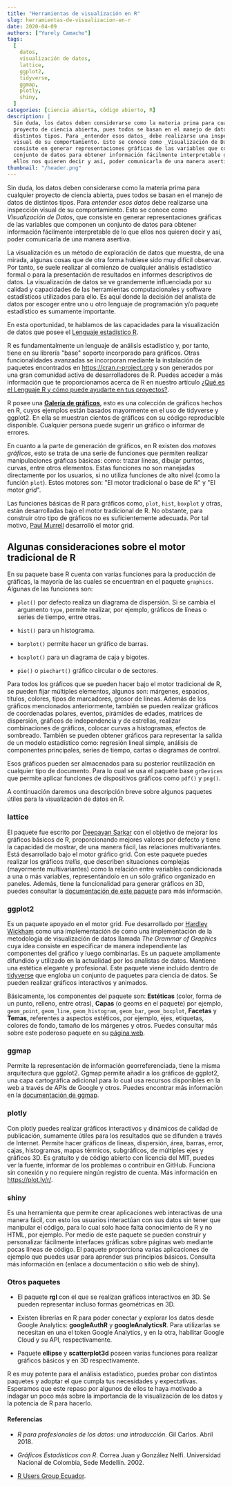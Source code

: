 ```yaml
---
title: "Herramientas de visualización en R"
slug: herramientas-de-visualizacion-en-r
date: 2020-04-09
authors: ["Yurely Camacho"]
tags:
  [
    datos,
    visualización de datos,
    lattice,
    ggplot2,
    tidyverse,
    ggmap,
    plotly,
    shiny,
  ]
categories: [ciencia abierta, código abierto, R]
description: |
  Sin duda, los datos deben considerarse como la materia prima para cualquier
  proyecto de ciencia abierta, pues todos se basan en el manejo de datos de
  distintos tipos. Para _entender esos datos_ debe realizarse una inspección
  visual de su comportamiento. Esto se conoce como _Visualización de Datos_, que
  consiste en generar representaciones gráficas de las variables que componen un
  conjunto de datos para obtener información fácilmente interpretable de lo que
  ellos nos quieren decir y así, poder comunicarla de una manera asertiva.
thumbnail: "/header.png"
---
```


<!-- # Herramientas de visualización en R -->
<!-- **Por Yurely Camacho** -->

Sin duda, los datos deben considerarse como la materia prima para cualquier
proyecto de ciencia abierta, pues todos se basan en el manejo de datos de
distintos tipos. Para _entender esos datos_ debe realizarse una inspección
visual de su comportamiento. Esto se conoce como _Visualización de Datos_, que
consiste en generar representaciones gráficas de las variables que componen un
conjunto de datos para obtener información fácilmente interpretable de lo que
ellos nos quieren decir y así, poder comunicarla de una manera asertiva.

<!-- TEASER_END -->

La visualización es un método de exploración de datos que muestra, de una
mirada, algunas cosas que de otra forma hubiese sido muy difícil observar. Por
tanto, se suele realizar al comienzo de cualquier análisis estadístico formal o
para la presentación de resultados en informes descriptivos de datos. La
visualización de datos se ve grandemente influenciada por su calidad y
capacidades de las herramientas computacionales y software estadísticos
utilizados para ello. Es aquí donde la decisión del analista de datos por
escoger entre uno u otro lenguaje de programación y/o paquete estadístico es
sumamente importante.

En esta oportunidad, te hablamos de las capacidades para la visualización de
datos que posee el [Lenguaje estadístico R](https://www.r-project.org/).

R es fundamentalmente un lenguaje de análisis estadístico y, por tanto, tiene en
su librería "base" soporte incorporado para gráficos. Otras funcionalidades
avanzadas se incorporan mediante la instalación de paquetes encontrados en
https://cran.r-project.org y son generados por una gran comunidad activa de
desarrolladores de R. Puedes acceder a más información que te proporcionamos
acerca de R en nuestro artículo
[¿Qué es el Lenguaje R y cómo puede ayudarte en tus proyectos?](https://opensciencelabs.org/blog/que-es-el-lenguaje-r-y-como-puede-ayudarte-en-tus-proyectos/).

R posee una [**Galería de gráficos**](https://www.r-graph-gallery.com/), esto es
una colección de gráficos hechos en R, cuyos ejemplos están basados mayormente
en el uso de tidyverse y ggplot2. En ella se muestran cientos de gráficos con su
código reproducible disponible. Cualquier persona puede sugerir un gráfico o
informar de errores.

En cuanto a la parte de generación de gráficos, en R existen dos _motores
gráficos_, esto se trata de una serie de funciones que permiten realizar
manipulaciones gráficas básicas: como: trazar líneas, dibujar puntos, curvas,
entre otros elementos. Estas funciones no son manejadas directamente por los
usuarios, si no utiliza funciones de alto nivel (como la función `plot`). Estos
motores son: "El motor tradicional o base de R" y "El motor _grid_".

Las funciones básicas de R para gráficos como, `plot`, `hist`, `boxplot` y
otras, están desarrolladas bajo el motor tradicional de R. No obstante, para
construir otro tipo de gráficos no es suficientemente adecuada. Por tal motivo,
[Paul Murrell](https://www.stat.auckland.ac.nz/~paul/) desarrolló el motor grid.

## Algunas consideraciones sobre el motor tradicional de R

En su paquete base R cuenta con varias funciones para la producción de gráficas,
la mayoría de las cuales se encuentran en el paquete `graphics`. Algunas de las
funciones son:

- `plot()` por defecto realiza un diagrama de dispersión. Si se cambia el
  argumento `type`, permite realizar, por ejemplo, gráficos de líneas o series
  de tiempo, entre otras.

- `hist()` para un histograma.

- `barplot()` permite hacer un gráfico de barras.

- `boxplot()` para un diagrama de caja y bigotes.

- `pie()` o `piechart()` gráfico circular o de sectores.

Para todos los gráficos que se pueden hacer bajo el motor tradicional de R, se
pueden fijar múltiples elementos, algunos son: márgenes, espacios, títulos,
colores, tipos de marcadores, grosor de líneas. Además de los gráficos
mencionados anteriormente, también se pueden realizar gráficos de coordenadas
polares, eventos, pirámides de edades, matrices de dispersión, gráficos de
independencia y de estrellas, realizar combinaciones de gráficos, colocar curvas
a histogramas, efectos de sombreado. También se pueden obtener gráficos para
representar la salida de un modelo estadístico como: regresión lineal simple,
análisis de componentes principales, series de tiempo, cartas o diagramas de
control.

Esos gráficos pueden ser almacenados para su posterior reutilización en
cualquier tipo de documento. Para lo cual se usa el paquete base `grDevices` que
permite aplicar funciones de dispositivos gráficos como `pdf()` y `png()`.

A continuación daremos una descripción breve sobre algunos paquetes útiles para
la visualización de datos en R.

### lattice

El paquete fue escrito por [Deepayan Sarkar](https://www.isid.ac.in/~deepayan/)
con el objetivo de mejorar los gráficos básicos de R, proporcionando mejores
valores por defecto y tiene la capacidad de mostrar, de una manera fácil, las
relaciones multivariantes. Está desarrollado bajo el motor gráfico grid. Con
este paquete puedes realizar los gráficos _trellis_, que describen situaciones
complejas (mayormente multivariantes) como la relación entre variables
condicionada a una o más variables, representándolo en un sólo gráfico
organizado en paneles. Además, tiene la funcionalidad para generar gráficos en
3D, puedes consultar la
[documentación de este paquete](http://cran.fhcrc.org/web/packages/lattice/)
para más información.

### ggplot2

Es un paquete apoyado en el motor grid. Fue desarrollado por
[Hardley Wickham](https://hadley.nz/) como una implementación de como una
implementación de la metodología de visualización de datos llamada _The Grammar
of Graphics_ cuya idea consiste en especificar de manera independiente las
componentes del gráfico y luego combinarlas. Es un paquete ampliamente difundido
y utilizado en la actualidad por los analistas de datos. Mantiene una estética
elegante y profesional. Este paquete viene incluido dentro de
[tidyverse](https://www.tidyverse.org/) que engloba un conjunto de paquetes para
ciencia de datos. Se pueden realizar gráficos interactivos y animados.

Básicamente, los componentes del paquete son: **Estéticas** (color, forma de un
punto, relleno, entre otras), **Capas** (o geoms en el paquete) por ejemplo,
`geom_point`, `geom_line`, `geom_histogram`, `geom_bar`, `geom_boxplot`,
**Facetas** y **Temas**, referentes a aspectos estéticos, por ejemplo, ejes,
etiquetas, colores de fondo, tamaño de los márgenes y otros. Puedes consultar
más sobre este poderoso paquete en su
[página web](https://ggplot2.tidyverse.org/).

### ggmap

Permite la representación de información georreferenciada, tiene la misma
arquitectura que ggplot2. Ggmap permite añadir a los gráficos de ggplot2, una
capa cartográfica adicional para lo cual usa recursos disponibles en la web a
través de APIs de Google y otros. Puedes encontrar más información en la
[documentación de ggmap](https://www.rdocumentation.org/packages/ggmap/versions/3.0.0).

### plotly

Con plotly puedes realizar gráficos interactivos y dinámicos de calidad de
publicación, sumamente útiles para los resultados que se difunden a través de
Internet. Permite hacer gráficos de líneas, dispersión, área, barras, error,
cajas, histogramas, mapas térmicos, subgráficos, de múltiples ejes y gráficos
3D. Es gratuito y de código abierto con licencia del MIT, puedes ver la fuente,
informar de los problemas o contribuir en GitHub. Funciona sin conexión y no
requiere ningún registro de cuenta. Más información en https://plot.ly/r/.

### shiny

Es una herramienta que permite crear aplicaciones web interactivas de una manera
fácil, con esto los usuarios interactúan con sus datos sin tener que manipular
el código, para lo cual solo hace falta conocimiento de R y no HTML, por
ejemplo. Por medio de este paquete se pueden construir y personalizar fácilmente
interfaces gráficas sobre páginas web mediante pocas líneas de código.
El paquete proporciona varias aplicaciones de ejemplo que puedes usar
para aprender sus principios básicos. Consulta más información en (enlace a
documentación o sitio web de shiny).

### Otros paquetes

- El paquete **rgl** con el que se realizan gráficos interactivos en 3D. Se
  pueden representar incluso formas geométricas en 3D.

- Existen librerías en R para poder conectar y explorar los datos desde Google
  Analytics: **googleAuthR** y **googleAnalyticsR**. Para utilizarlas se
  necesitan en una el token Google Analytics, y en la otra, habilitar Google
  Cloud y su API, respectivamente.

- Paquete **ellipse** y **scatterplot3d** poseen varias funciones para realizar
  gráficos básicos y en 3D respectivamente.

R es muy potente para el análisis estadístico, puedes probar con distintos
paquetes y adoptar el que cumpla tus necesidades y expectativas. Esperamos que
este repaso por algunos de ellos te haya motivado a indagar un poco más sobre la
importancia de la visualización de los datos y la potencia de R para hacerlo.

#### Referencias

- _R para profesionales de los datos: una introducción_. Gil Carlos. Abril 2018.

- _Gráficos Estadísticos con R_. Correa Juan y González Nelfi. Universidad
  Nacional de Colombia, Sede Medellín. 2002.

- [R Users Group Ecuador](https://rpubs.com/RUsersGroup-Ecuador/graf).
